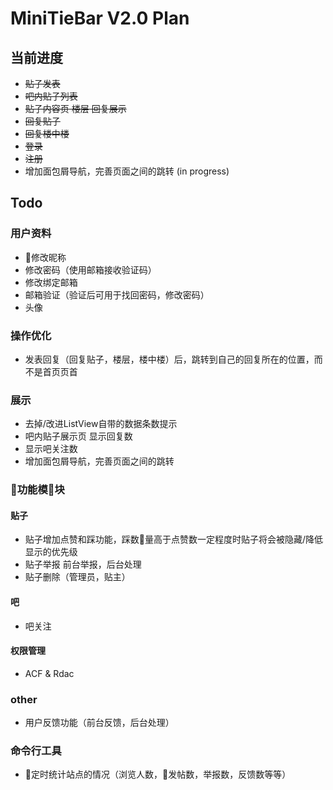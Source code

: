 # MiniTieBar V2.0 Plan

## 当前进度
- ~~贴子发表~~ 
- ~~吧内贴子列表~~
- ~~贴子内容页 楼层 回复展示~~
- ~~回复贴子~~
- ~~回复楼中楼~~
- ~~登录~~
- ~~注册~~
- 增加面包屑导航，完善页面之间的跳转 (in progress)
## Todo

### **用户资料**
- 修改昵称
- 修改密码（使用邮箱接收验证码）
- 修改绑定邮箱
- 邮箱验证（验证后可用于找回密码，修改密码）
- 头像

### **操作优化**
- 发表回复（回复贴子，楼层，楼中楼）后，跳转到自己的回复所在的位置，而不是首页页首

### **展示**
- 去掉/改进ListView自带的数据条数提示
- 吧内贴子展示页 显示回复数
- 显示吧关注数
- 增加面包屑导航，完善页面之间的跳转
### **功能模块**
#### 贴子
- 贴子增加点赞和踩功能，踩数量高于点赞数一定程度时贴子将会被隐藏/降低显示的优先级
- 贴子举报 前台举报，后台处理
- 贴子删除（管理员，贴主）
#### 吧
- 吧关注
#### 权限管理
- ACF & Rdac
### other
- 用户反馈功能（前台反馈，后台处理）
### 命令行工具
- 定时统计站点的情况（浏览人数，发帖数，举报数，反馈数等等）
